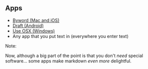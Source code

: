 ## Apps

* [Byword (Mac and iOS)](http://bywordapp.com/)
* [Draft (Android)](https://play.google.com/store/apps/details?id=com.mvilla.draft&hl=en)
* [Use OSX (Windows)](http://www.watt-32.net/misc/bsod-joke.png)
* Any app that you put text in (everywhere you enter text)

Note:

Now, although a big part of the point is that you don't *need* special
software... some apps make markdown *even more* delightful.
